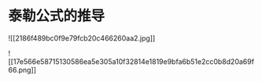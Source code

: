 # 泰勒公式的推导
![[2186f489bc0f9e79fcb20c466260aa2.jpg]]

![[17e566e58715130586ea5e305a10f32814e1819e9bfa6b51e2cc0b8d20a69f66.png]]